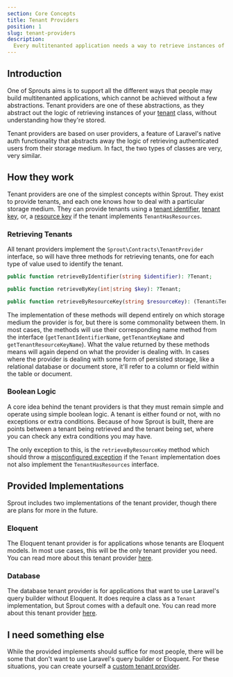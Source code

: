 ```yaml
---
section: Core Concepts
title: Tenant Providers
position: 1
slug: tenant-providers
description:
  Every multitenanted application needs a way to retrieve instances of its tenants, regardless of where and how the tenant is stored. This is where the tenant provider comes in.
---
```


## Introduction

One of Sprouts aims is to support all the different ways that people may build multitenanted applications,
which cannot be achieved without a few abstractions.
Tenant providers are one of these abstractions,
as they abstract out the logic of retrieving instances of your [tenant][1] class,
without understanding how they're stored.

Tenant providers are based on user providers,
a feature of Laravel's native auth functionality
that abstracts away the logic of retrieving authenticated users from their storage medium.
In fact, the two types of classes are very, very similar.

## How they work

Tenant providers are one of the simplest concepts within Sprout.
They exist to provide tenants, and each one knows how to deal with a particular storage medium.
They can provide tenants using a [tenant identifier][2],
[tenant key][3], or, a [resource key][4] if the tenant implements
`TenantHasResources`.

### Retrieving Tenants

All tenant providers implement the `Sprout\Contracts\TenantProvider` interface, so will have three methods for
retrieving tenants, one for each type of value used to identify the tenant.

```php
public function retrieveByIdentifier(string $identifier): ?Tenant;

public function retrieveByKey(int|string $key): ?Tenant;

public function retrieveByResourceKey(string $resourceKey): (Tenant&TenantHasResources)|null;
```

The implementation of these methods will depend entirely on which storage medium the provider is for,
but there is some commonality between them.
In most cases, the methods will use their corresponding name method from the interface
(`getTenantIdentifierName`, `getTenantKeyName` and `getTenantResourceKeyName`).
What the value returned by these methods means will again depend on what the provider is dealing with.
In cases where the provider is dealing with some form of persisted storage,
like a relational database or document store, it'll refer to a column or field within the table or document.

### Boolean Logic

A core idea behind the tenant providers is that they must remain simple and operate using simple boolean logic.
A tenant is either found or not, with no exceptions or extra conditions.
Because of how Sprout is built,
there are points between a tenant being retrieved and the tenant being set,
where you can check any extra conditions you may have.

The only exception to this,
is the `retrieveByResourceKey` method
which should throw a [misconfigured exception][5]
if the `Tenant` implementation does not also implement the `TenantHasResources` interface.

## Provided Implementations

Sprout includes two implementations of the tenant provider, though there are plans for more in the future.

### Eloquent

The Eloquent tenant provider is for applications whose tenants are Eloquent models.
In most use cases, this will be the only tenant provider you need.
You can read more about this tenant provider [here][6].

### Database

The database tenant provider is for applications that want to use Laravel's query builder without Eloquent.
It does require a class as a `Tenant` implementation, but Sprout comes with a default one.
You can read more about this tenant provider [here][7].

## I need something else

While the provided implements should suffice for most people,
there will be some that don't want to use Laravel's query builder or Eloquent.
For these situations, you can create yourself a [custom tenant provider][8].

[1]:    tenants

[2]:    tenants#tenant-identifiers

[3]:    tenants#tenant-keys

[4]:    tenants#tenant-resource-keys

[5]:    exceptions#misconfigured

[6]:    eloquent-tenant-providers

[7]:    database-tenant-providers

[8]:    custom-tenant-provider
